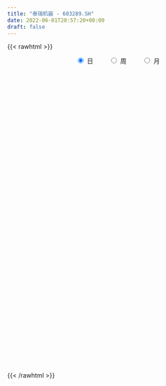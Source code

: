```yaml
---
title: "泰瑞机器 - 603289.SH"
date: 2022-06-01T20:57:20+08:00
draft: false
---
```

{{< rawhtml >}}
    <div style="text-align: center">
        <label style="padding: 1rem;"><input style="margin-right: .5rem" type="radio" name="period" value="D" checked onclick="period_change(this)">日</label>
        <label style="padding: 1rem;"><input style="margin-right: .5rem" type="radio" name="period" value="W" onclick="period_change(this)">周</label>
        <label style="padding: 1rem;"><input style="margin-right: .5rem" type="radio" name="period" value="M" onclick="period_change(this)">月</label>
    </div>
    <div id="chart" style="height: 700px;"></div> 
    <script type="text/javascript">
        const D_v = [12157.0,16516.35,17393.8,17171.1,23032.8,21716.8,13132.71,12529.7,12724.7,17961.0,9766.09,12750.3,10991.62,10473.77,12445.81,16810.41,19024.62,29236.0,23437.3,21803.5,23199.62,42415.4,28678.3,21093.5,19903.3,12191.6,14101.44,14950.0,18334.0,19922.3,38596.81,39686.83,20635.67,29780.07,23521.4,31303.9,35981.24,27345.7,20662.9,23328.3,20082.0,22676.9,20310.44,20493.2,30123.18,26497.0,30852.0,28227.88,28568.28,38144.58,29624.44,31882.4,23106.6,36304.2,34985.45,15034.2,31883.85,20373.78,16296.8,22549.35,29613.96,28940.0,26070.7,22456.8,12111.3,34465.76,56341.34,36663.2,39782.4,41486.44,31690.18,23342.1,22715.84,20686.0,26017.46,57447.63,34677.71,29592.72,28701.14,23980.39,17728.74,26482.0,30879.35,58854.8,51591.55,27223.31,17270.4,30595.01,31121.08,15419.0,18165.71,13937.57,17343.9,14087.4,11209.0,8607.1,10947.5,20524.3,22222.6,22627.3,16973.57,22913.27,31356.0,20498.9,23834.67,30185.98,42255.19,26901.95,20308.39,21065.84,13611.0,12492.62,14076.59,10243.8,13477.1,15153.95,16294.6,21094.8,27718.09,17738.0,20499.8,25328.17,30327.35,24213.29,27782.6,21614.6,16730.5,27682.3,17349.0,26110.4,28562.8,24584.0,25488.8,28477.3,25727.0,23587.54,21676.94,17127.14,18772.64,17978.6,23152.0,29163.6,39442.4,27544.8,22861.54,16006.5,14427.52,57150.5,31146.33,16905.5,20924.0,30992.71,17318.0,53513.42,46489.5,33580.3,31992.5,26961.2,19012.48,44047.1,19155.4,54170.44,54482.8,46641.3,32368.6,40792.74,60587.7,56838.03,33797.4,21516.0,31434.7,20504.9,24387.5,17121.0,16114.0,16960.5,17979.9,21850.3,15906.7,30902.3,35786.7,31706.7,16094.0,19106.2,19141.9,37510.0,21549.0,19218.97,14306.6,42187.5,41057.3,26231.51,38594.4,43880.3,89975.4,91527.35,90488.1,48858.58,42525.1,36708.7,80452.98,44019.4,27936.0,88020.89,39774.0,22223.35,46854.9,35780.5,146649.59,238361.59,106051.4,101750.97,100356.21,62864.6,71970.65,56105.55,76092.1,40405.0,26758.0,39102.85,19677.84,22346.4,30882.0,39528.5,37961.0,39322.2,37029.7,82094.0,68072.79,51244.0,22939.84,17983.95,16465.5,49601.9,68679.9,21866.0,23810.3,13138.8,33438.8,44355.8,13532.54,18927.0,47099.06,51435.29,20203.39,20096.5,39621.5,42212.64,35490.0,21730.0]
const D_histogram = [0.0,0.0128145869,0.0134319346,0.0191558995,0.0295684402,0.0233908988,0.0272200126,0.0242437488,0.0134460182,0.015365321,0.0147430282,0.0198529996,0.0123776498,0.0083607433,0.0115787088,0.014260601,0.0066692984,0.0030155502,-0.0156566636,-0.0115080467,0.0017560536,0.0312725244,0.0506266032,0.0437506463,0.0388063966,0.0308657498,0.0295169207,0.0335412105,0.0275440938,0.0311207726,0.0510589542,0.0576076798,0.063407166,0.0433230369,0.0291890338,0.0356940681,0.0553319238,0.0552039068,0.0463140105,0.0360388989,0.0284727434,0.0067074123,0.0040097096,-0.0072048358,-0.0150356601,-0.034659834,-0.0543331366,-0.0772408354,-0.058353756,-0.0703126824,-0.0671096341,-0.0712661698,-0.065302635,-0.0775062552,-0.0828006518,-0.0801775367,-0.0581812897,-0.0462949483,-0.0387676154,-0.0292753558,-0.0345985759,-0.0482245295,-0.061233344,-0.0574240403,-0.0506344688,-0.0197472381,0.0284158838,0.0598521734,0.0833851795,0.0893025791,0.0949034099,0.0904338615,0.068435906,0.0520648569,0.0462015423,0.0702219467,0.0684767247,0.0505239042,0.0363402037,0.0070809314,-0.0145063179,-0.035110731,-0.0558152189,-0.0672522472,-0.0908518846,-0.0900491835,-0.094382368,-0.0983780549,-0.1173319397,-0.1237999741,-0.1324337665,-0.1129462427,-0.0822256815,-0.0608654894,-0.0538454008,-0.0410743039,-0.0271506911,-0.0088012105,0.0013930035,0.0202970562,0.03363556,0.0202332157,-0.0011620916,-0.0233159418,-0.0341178713,-0.0558911046,-0.0838975757,-0.0760651727,-0.0535054527,-0.0464902478,-0.0351272392,-0.0140625232,0.0045250271,0.0211942658,0.0401105187,0.0543551925,0.0679218788,0.0745816655,0.0895077675,0.0930123962,0.0995818135,0.0987578142,0.102486304,0.1011405896,0.1101944302,0.1075610794,0.1018604429,0.0855673292,0.065170382,0.0543538455,0.0549821852,0.0401491163,0.0250542219,-0.0050803845,-0.0305675708,-0.0355008806,-0.0446915509,-0.0403572005,-0.0407953907,-0.0316198484,-0.0199545995,-0.0004217193,0.023019455,0.024526987,0.0283872214,0.0247120039,0.0133293648,-0.026670641,-0.0356204018,-0.0414187502,-0.0385957442,-0.0204415951,-0.009193063,0.0233811263,0.0213569528,0.023308276,0.0157322442,0.0175303293,0.0132060118,0.0283364923,0.0310884699,0.0146220493,0.0312675286,0.0146586693,0.0123777918,-0.0189112286,-0.0673240792,-0.0732093714,-0.0937963167,-0.100447441,-0.1265105903,-0.1268696799,-0.0995780684,-0.0711436333,-0.0495626954,-0.0320449156,-0.0310272668,-0.0172385974,-0.0079925379,0.0116797675,0.0174732692,0.0341992043,0.0418382414,0.0389208498,0.0419338544,0.027810052,0.0254734074,0.0143603249,0.0132741828,0.0328583898,0.0505632827,0.0460719653,0.0490246833,0.0276587062,0.0376794359,0.0417897113,0.0150366226,-0.0184545645,-0.0680985157,-0.0845401893,-0.0578845979,-0.0398157783,-0.0236203019,0.0055902286,0.0176933117,0.0140274779,0.0231147713,0.0103230618,0.0599996382,0.0855390471,0.0906698712,0.0831524,0.0878930899,0.0742772336,0.0446970178,0.0140579964,-0.0256644028,-0.0714345497,-0.0965883609,-0.104154438,-0.1069296294,-0.105687379,-0.1142404286,-0.1413323886,-0.1639428737,-0.2121542941,-0.2278288262,-0.1824317063,-0.1400572592,-0.1045937866,-0.0675968304,-0.0464020969,-0.0198947434,0.0335764759,0.0773475209,0.1100661911,0.1332723857,0.1371259975,0.1352083973,0.1169831345,0.0992063976,0.085543628,0.0974508666,0.0689789254,0.0621056197,0.056505944,0.0656028719,0.073916515,0.0754360074,0.0642321361]
const D_fast = [0.0,0.0160182336,0.019993565,0.0305065048,0.0483111556,0.0479813389,0.0586154558,0.0617001292,0.0542639031,0.0600245362,0.0630880005,0.0731612218,0.0687802844,0.0668535638,0.0729662065,0.0792132489,0.0732892709,0.0703894103,0.0478030305,0.0490746358,0.0627777494,0.1001123513,0.132123081,0.1361847857,0.1409421351,0.1407179258,0.1467483268,0.1591579193,0.160046826,0.1714036979,0.2041066181,0.2250572636,0.2467085413,0.2374551715,0.2306184268,0.2460469781,0.2795178148,0.2931907745,0.2958793808,0.2946139939,0.2941660242,0.2740775463,0.272382271,0.2593665166,0.2477767772,0.2194876449,0.1862310581,0.1440131504,0.1483117909,0.1187746938,0.1052003336,0.0832272555,0.0728651316,0.0412849475,0.015290388,-0.0021308811,0.0053200435,0.0056326478,0.0034680768,0.0056414975,-0.0083313666,-0.0340134525,-0.062330603,-0.0728773094,-0.0787463551,-0.0527959339,0.0024711589,0.0488704919,0.0932497928,0.1214928372,0.1508195205,0.1689584374,0.1640694585,0.1607146236,0.1664016946,0.2079775856,0.2233515449,0.2180297004,0.2129310508,0.1854420113,0.1602281826,0.1308460867,0.0961877941,0.067937704,0.0216250954,-0.0000844993,-0.0280132758,-0.0566034764,-0.1048903461,-0.142308374,-0.1840506081,-0.192799645,-0.1826355042,-0.1764916844,-0.182932946,-0.1804304251,-0.173294485,-0.1571453071,-0.1466028423,-0.1226245254,-0.1008771316,-0.109221172,-0.1309070023,-0.1588898379,-0.1782212352,-0.2139672447,-0.2629481097,-0.2741319998,-0.2649486431,-0.2695560002,-0.2669748013,-0.2494257161,-0.229706909,-0.2077391039,-0.1787952212,-0.1509617494,-0.1204145934,-0.0951093903,-0.0578063465,-0.0310486187,0.000416252,0.0242817062,0.053631772,0.0775712051,0.1141736531,0.1384305722,0.1581950465,0.1632937651,0.1591894134,0.1619613383,0.1763352243,0.1715394344,0.1627080955,0.131303393,0.098174314,0.084365784,0.064002226,0.0582472762,0.0476102384,0.0488808186,0.0555574176,0.074984868,0.1041809061,0.1118201849,0.1227772245,0.125280008,0.1172297101,0.0705620441,0.0527071828,0.0365541469,0.0297282168,0.0427719672,0.0517222335,0.0901417044,0.093456769,0.1012351613,0.0975921905,0.1037728579,0.1027500434,0.1249646469,0.135488742,0.1226778337,0.1471401952,0.1341960032,0.1350095736,0.0989927462,0.0337488757,0.0095612407,-0.0344747838,-0.0662377684,-0.1239285652,-0.1560050748,-0.1536079803,-0.1429594536,-0.1337691895,-0.1242626386,-0.1310018065,-0.1215227865,-0.1142748615,-0.0916826142,-0.0815207952,-0.056245059,-0.0381464615,-0.0313336406,-0.0178371725,-0.0250084619,-0.0209767546,-0.028499756,-0.0262673524,0.0015314522,0.0318771657,0.0389038396,0.0541127284,0.0396614279,0.0591020166,0.0736597198,0.0506657868,0.0125609585,-0.0541076216,-0.0916843425,-0.0794999006,-0.0713850256,-0.0610946246,-0.030486537,-0.013960126,-0.0141190904,0.0007468959,-0.0094640482,0.0552124378,0.1021366084,0.1299349004,0.1432055292,0.1699194915,0.1748729436,0.1564669822,0.12934246,0.0832039601,0.0195751757,-0.0297257257,-0.0633304123,-0.092838011,-0.1180176053,-0.1551307621,-0.2175558192,-0.2811520228,-0.3824020167,-0.4550337554,-0.455244562,-0.4478844297,-0.4385694038,-0.4184716552,-0.4088774459,-0.3873437782,-0.32547844,-0.2623705147,-0.2021352967,-0.1456110057,-0.1074758945,-0.0755913955,-0.0645708746,-0.0575460121,-0.0498228747,-0.0135529195,-0.0247801292,-0.01612703,-0.0076002197,0.0178974261,0.044690198,0.0650686922,0.0699228549]
const D_slow = [0.0,0.0032036467,0.0065616304,0.0113506053,0.0187427153,0.02459044,0.0313954432,0.0374563804,0.0408178849,0.0446592152,0.0483449722,0.0533082222,0.0564026346,0.0584928204,0.0613874976,0.0649526479,0.0666199725,0.06737386,0.0634596941,0.0605826825,0.0610216959,0.068839827,0.0814964778,0.0924341393,0.1021357385,0.1098521759,0.1172314061,0.1256167087,0.1325027322,0.1402829253,0.1530476639,0.1674495838,0.1833013753,0.1941321345,0.201429393,0.21035291,0.224185891,0.2379868677,0.2495653703,0.258575095,0.2656932809,0.2673701339,0.2683725613,0.2665713524,0.2628124374,0.2541474789,0.2405641947,0.2212539859,0.2066655469,0.1890873763,0.1723099677,0.1544934253,0.1381677665,0.1187912027,0.0980910398,0.0780466556,0.0635013332,0.0519275961,0.0422356923,0.0349168533,0.0262672093,0.014211077,-0.001097259,-0.0154532691,-0.0281118863,-0.0330486958,-0.0259447249,-0.0109816815,0.0098646133,0.0321902581,0.0559161106,0.0785245759,0.0956335525,0.1086497667,0.1202001523,0.1377556389,0.1548748201,0.1675057962,0.1765908471,0.17836108,0.1747345005,0.1659568177,0.152003013,0.1351899512,0.11247698,0.0899646842,0.0663690922,0.0417745785,0.0124415935,-0.0185084,-0.0516168416,-0.0798534023,-0.1004098227,-0.115626195,-0.1290875452,-0.1393561212,-0.1461437939,-0.1483440966,-0.1479958457,-0.1429215817,-0.1345126917,-0.1294543877,-0.1297449106,-0.1355738961,-0.1441033639,-0.1580761401,-0.179050534,-0.1980668272,-0.2114431904,-0.2230657523,-0.2318475621,-0.2353631929,-0.2342319361,-0.2289333697,-0.21890574,-0.2053169419,-0.1883364722,-0.1696910558,-0.1473141139,-0.1240610149,-0.0991655615,-0.074476108,-0.048854532,-0.0235693846,0.003979223,0.0308694928,0.0563346036,0.0777264359,0.0940190314,0.1076074928,0.1213530391,0.1313903181,0.1376538736,0.1363837775,0.1287418848,0.1198666646,0.1086937769,0.0986044768,0.0884056291,0.080500667,0.0755120171,0.0754065873,0.081161451,0.0872931978,0.0943900032,0.1005680041,0.1039003453,0.0972326851,0.0883275846,0.0779728971,0.068323961,0.0632135623,0.0609152965,0.0667605781,0.0720998163,0.0779268853,0.0818599463,0.0862425286,0.0895440316,0.0966281547,0.1044002721,0.1080557844,0.1158726666,0.1195373339,0.1226317819,0.1179039747,0.1010729549,0.0827706121,0.0593215329,0.0342096726,0.0025820251,-0.0291353949,-0.054029912,-0.0718158203,-0.0842064942,-0.092217723,-0.0999745397,-0.1042841891,-0.1062823236,-0.1033623817,-0.0989940644,-0.0904442633,-0.0799847029,-0.0702544905,-0.0597710269,-0.0528185139,-0.046450162,-0.0428600808,-0.0395415351,-0.0313269377,-0.018686117,-0.0071681257,0.0050880451,0.0120027217,0.0214225807,0.0318700085,0.0356291641,0.031015523,0.0139908941,-0.0071441532,-0.0216153027,-0.0315692473,-0.0374743228,-0.0360767656,-0.0316534377,-0.0281465682,-0.0223678754,-0.01978711,-0.0047872004,0.0165975614,0.0392650292,0.0600531292,0.0820264016,0.10059571,0.1117699645,0.1152844636,0.1088683629,0.0910097255,0.0668626352,0.0408240257,0.0140916184,-0.0123302264,-0.0408903335,-0.0762234307,-0.1172091491,-0.1702477226,-0.2272049292,-0.2728128557,-0.3078271705,-0.3339756172,-0.3508748248,-0.362475349,-0.3674490348,-0.3590549159,-0.3397180356,-0.3122014878,-0.2788833914,-0.244601892,-0.2107997927,-0.1815540091,-0.1567524097,-0.1353665027,-0.1110037861,-0.0937590547,-0.0782326498,-0.0641061638,-0.0477054458,-0.029226317,-0.0103673152,0.0056907188]
const D_data = [['2021-05-21', 8.1054, 8.2009, 8.048, 8.2105],['2021-05-24', 8.1818, 8.4017, 8.1531, 8.4399],['2021-05-25', 8.3443, 8.2965, 8.2009, 8.3443],['2021-05-26', 8.2583, 8.3921, 8.2296, 8.4781],['2021-05-27', 8.3634, 8.5164, 8.2583, 8.6788],['2021-05-28', 8.4208, 8.3443, 8.2774, 8.6502],['2021-05-31', 8.3156, 8.4877, 8.3156, 8.5546],['2021-06-01', 8.4781, 8.4303, 8.3825, 8.5164],['2021-06-02', 8.3921, 8.3156, 8.2965, 8.5259],['2021-06-03', 8.3156, 8.4686, 8.3156, 8.6597],['2021-06-04', 8.459, 8.459, 8.3825, 8.5259],['2021-06-07', 8.459, 8.5642, 8.4303, 8.6406],['2021-06-08', 8.5355, 8.4208, 8.3921, 8.5833],['2021-06-09', 8.459, 8.4495, 8.3443, 8.5259],['2021-06-10', 8.4303, 8.5546, 8.4112, 8.5737],['2021-06-11', 8.5546, 8.5833, 8.4877, 8.6788],['2021-06-15', 8.5833, 8.459, 8.2774, 8.5928],['2021-06-16', 8.5109, 8.4913, 8.4424, 8.8533],['2021-06-17', 8.4815, 8.2467, 8.1783, 8.6478],['2021-06-18', 8.2467, 8.4913, 8.1196, 8.6087],['2021-06-21', 8.4913, 8.6576, 8.3348, 8.6967],['2021-06-22', 8.6576, 9.0, 8.5793, 9.1761],['2021-06-23', 9.0, 9.0489, 8.9511, 9.1859],['2021-06-24', 9.0391, 8.8043, 8.8043, 9.088],['2021-06-25', 8.8141, 8.8435, 8.8141, 9.1174],['2021-06-28', 8.8337, 8.8141, 8.7848, 8.9217],['2021-06-29', 8.7848, 8.912, 8.7848, 8.9413],['2021-06-30', 8.912, 9.0293, 8.863, 9.0587],['2021-07-01', 9.0293, 8.9413, 8.912, 9.1467],['2021-07-02', 8.9413, 9.0978, 8.8728, 9.1272],['2021-07-05', 9.1174, 9.4207, 9.088, 9.45],['2021-07-06', 9.6848, 9.3913, 9.2152, 9.7337],['2021-07-07', 9.313, 9.4891, 9.2935, 9.5185],['2021-07-08', 9.4598, 9.1957, 9.137, 9.4793],['2021-07-09', 9.1957, 9.2348, 9.0, 9.3717],['2021-07-12', 9.2935, 9.5283, 9.137, 9.5772],['2021-07-13', 9.4891, 9.8315, 9.4207, 9.8609],['2021-07-14', 9.812, 9.7141, 9.6554, 9.8609],['2021-07-15', 9.7141, 9.6554, 9.45, 9.763],['2021-07-16', 9.6946, 9.6554, 9.4989, 9.7337],['2021-07-19', 9.5967, 9.7043, 9.538, 9.7826],['2021-07-20', 9.6359, 9.4989, 9.3815, 9.6359],['2021-07-21', 9.5772, 9.7141, 9.4891, 9.763],['2021-07-22', 9.7533, 9.6065, 9.5576, 9.8609],['2021-07-23', 9.7728, 9.6261, 9.6065, 9.8217],['2021-07-26', 9.6848, 9.4207, 9.2935, 9.7239],['2021-07-27', 9.4304, 9.313, 9.313, 9.7043],['2021-07-28', 9.4891, 9.137, 8.8239, 9.5283],['2021-07-29', 9.3424, 9.6261, 9.1272, 9.6554],['2021-07-30', 9.587, 9.2348, 9.1663, 9.675],['2021-08-02', 9.1467, 9.3717, 9.0098, 9.4207],['2021-08-03', 9.3717, 9.2446, 9.1761, 9.538],['2021-08-04', 9.1761, 9.3424, 9.1565, 9.4109],['2021-08-05', 9.4696, 9.0587, 9.0, 9.4696],['2021-08-06', 9.1272, 9.0489, 8.7554, 9.1859],['2021-08-09', 9.1272, 9.088, 8.9804, 9.1272],['2021-08-10', 9.0978, 9.3522, 9.0196, 9.6652],['2021-08-11', 9.3913, 9.2837, 9.2152, 9.4304],['2021-08-12', 9.2935, 9.2543, 9.1957, 9.3326],['2021-08-13', 9.2739, 9.3033, 9.2054, 9.3815],['2021-08-16', 9.225, 9.1076, 9.0685, 9.3717],['2021-08-17', 9.2739, 8.9217, 8.912, 9.3717],['2021-08-18', 8.9511, 8.8141, 8.687, 9.0489],['2021-08-19', 8.8043, 8.9511, 8.7554, 9.1076],['2021-08-20', 9.0098, 8.9707, 8.7848, 9.0196],['2021-08-23', 8.8826, 9.3424, 8.863, 9.4109],['2021-08-24', 9.3424, 9.7728, 9.3424, 9.8315],['2021-08-25', 9.587, 9.812, 9.587, 9.8511],['2021-08-26', 9.8804, 9.9196, 9.7141, 10.0272],['2021-08-27', 9.8315, 9.8511, 9.6848, 9.9098],['2021-08-30', 9.9293, 9.9587, 9.763, 10.0761],['2021-08-31', 9.9489, 9.9196, 9.7337, 9.9489],['2021-09-01', 9.8609, 9.7043, 9.5283, 9.8609],['2021-09-02', 9.7239, 9.7337, 9.587, 9.8217],['2021-09-03', 9.6652, 9.8609, 9.5967, 9.9489],['2021-09-06', 9.9098, 10.35, 9.7435, 10.3891],['2021-09-07', 10.3402, 10.1641, 10.0859, 10.3989],['2021-09-08', 10.125, 9.9783, 9.9, 10.1641],['2021-09-09', 9.9391, 9.9978, 9.7728, 10.0467],['2021-09-10', 9.988, 9.7337, 9.6946, 9.988],['2021-09-13', 9.6946, 9.7141, 9.6554, 9.8315],['2021-09-14', 9.7141, 9.6163, 9.5087, 9.7337],['2021-09-15', 9.587, 9.4891, 9.3326, 9.587],['2021-09-16', 9.5772, 9.4891, 9.4011, 10.1739],['2021-09-17', 9.1174, 9.1957, 9.0489, 9.3913],['2021-09-22', 9.0196, 9.3815, 9.0196, 9.4109],['2021-09-23', 9.4402, 9.2446, 9.2152, 9.4402],['2021-09-24', 9.2739, 9.1565, 9.0978, 9.3228],['2021-09-27', 9.225, 8.8239, 8.7652, 9.2543],['2021-09-28', 8.8924, 8.8141, 8.7652, 9.0],['2021-09-29', 8.8728, 8.638, 8.638, 8.9315],['2021-09-30', 8.6087, 8.912, 8.6087, 8.9511],['2021-10-08', 8.9217, 9.0978, 8.9217, 9.1272],['2021-10-11', 9.088, 9.0489, 8.9511, 9.1761],['2021-10-12', 9.0587, 8.8826, 8.8533, 9.088],['2021-10-13', 8.8533, 8.9511, 8.8435, 8.9902],['2021-10-14', 8.9511, 8.9902, 8.7652, 9.0],['2021-10-15', 9.0489, 9.0978, 8.9413, 9.1761],['2021-10-18', 9.0, 9.0489, 8.6674, 9.1174],['2021-10-19', 9.0, 9.225, 8.9804, 9.2935],['2021-10-20', 9.1859, 9.2446, 9.1272, 9.3424],['2021-10-21', 9.2641, 8.912, 8.8728, 9.2641],['2021-10-22', 9.0783, 8.7065, 8.6674, 9.0978],['2021-10-25', 8.6478, 8.55, 8.5207, 8.7554],['2021-10-26', 8.5793, 8.5598, 8.3641, 8.6283],['2021-10-27', 8.5304, 8.2761, 8.2467, 8.5891],['2021-10-28', 8.2467, 7.9826, 7.875, 8.3152],['2021-10-29', 7.9924, 8.2859, 7.9924, 8.4033],['2021-11-01', 8.2761, 8.4717, 8.1489, 8.5402],['2021-11-02', 8.4717, 8.2859, 8.2174, 8.6576],['2021-11-03', 8.2957, 8.325, 8.2174, 8.3935],['2021-11-04', 8.325, 8.4815, 8.2859, 8.5304],['2021-11-05', 8.462, 8.5207, 8.413, 8.7065],['2021-11-08', 8.5793, 8.5696, 8.462, 8.6185],['2021-11-09', 8.5696, 8.687, 8.5402, 8.7457],['2021-11-10', 8.7359, 8.7261, 8.5402, 8.7359],['2021-11-11', 8.7457, 8.8141, 8.687, 8.8826],['2021-11-12', 8.8728, 8.8141, 8.638, 8.8728],['2021-11-15', 8.8924, 9.0196, 8.8141, 9.088],['2021-11-16', 9.0196, 8.9804, 8.8533, 9.0587],['2021-11-17', 9.0196, 9.1076, 8.9217, 9.137],['2021-11-18', 9.1663, 9.0978, 9.0783, 9.3424],['2021-11-19', 9.0587, 9.2348, 9.0098, 9.3424],['2021-11-22', 9.225, 9.2543, 9.1467, 9.3522],['2021-11-23', 9.3424, 9.4891, 9.2446, 9.5087],['2021-11-24', 9.4207, 9.45, 9.2837, 9.5185],['2021-11-25', 9.4793, 9.4793, 9.3815, 9.5576],['2021-11-26', 9.4793, 9.3717, 9.2348, 9.4793],['2021-11-29', 9.2935, 9.2935, 9.1565, 9.3717],['2021-11-30', 9.2935, 9.3913, 9.2543, 9.5967],['2021-12-01', 9.3717, 9.5674, 9.3033, 9.6065],['2021-12-02', 9.5674, 9.3913, 9.3815, 9.5772],['2021-12-03', 9.4891, 9.3522, 9.2935, 9.6554],['2021-12-06', 9.3326, 9.0685, 9.0489, 9.4109],['2021-12-07', 9.1174, 8.9804, 8.8435, 9.1761],['2021-12-08', 8.9511, 9.1467, 8.9217, 9.1859],['2021-12-09', 9.1467, 9.0391, 9.0098, 9.1859],['2021-12-10', 9.088, 9.1761, 8.9902, 9.1761],['2021-12-13', 9.2054, 9.1076, 9.0293, 9.2348],['2021-12-14', 9.1272, 9.2348, 9.0391, 9.2543],['2021-12-15', 9.2641, 9.313, 9.1761, 9.4207],['2021-12-16', 9.4402, 9.4989, 9.4109, 9.675],['2021-12-17', 9.4696, 9.6848, 9.3522, 9.7239],['2021-12-20', 9.6848, 9.5087, 9.4207, 9.6848],['2021-12-21', 9.4207, 9.587, 9.362, 9.6065],['2021-12-22', 9.5967, 9.5283, 9.4207, 9.6359],['2021-12-23', 9.4989, 9.4207, 9.4011, 9.5087],['2021-12-24', 9.4207, 8.9315, 8.9315, 9.4598],['2021-12-27', 8.9315, 9.1761, 8.8728, 9.2054],['2021-12-28', 9.1957, 9.1565, 9.0489, 9.225],['2021-12-29', 9.1565, 9.2348, 9.088, 9.3033],['2021-12-30', 9.2446, 9.4696, 9.1859, 9.538],['2021-12-31', 9.5087, 9.4598, 9.4402, 9.538],['2022-01-04', 9.45, 9.8609, 9.4011, 9.9391],['2022-01-05', 9.9293, 9.538, 9.4304, 9.9293],['2022-01-06', 9.538, 9.6163, 9.4891, 9.7239],['2022-01-07', 9.6163, 9.5087, 9.4989, 9.6946],['2022-01-10', 9.4989, 9.6359, 9.3522, 9.6946],['2022-01-11', 9.5967, 9.5772, 9.5576, 9.7435],['2022-01-12', 9.5772, 9.8804, 9.5772, 9.9587],['2022-01-13', 9.8707, 9.812, 9.7826, 9.9293],['2022-01-14', 9.812, 9.5674, 9.5478, 10.1641],['2022-01-17', 9.7239, 10.0174, 9.6163, 10.125],['2022-01-18', 9.9489, 9.6359, 9.5674, 10.0467],['2022-01-19', 9.6163, 9.7924, 9.6065, 9.9098],['2022-01-20', 9.812, 9.3522, 9.2446, 9.812],['2022-01-21', 9.1761, 8.9022, 8.8239, 9.2641],['2022-01-24', 8.9413, 9.2446, 8.8043, 9.4598],['2022-01-25', 9.2446, 8.9315, 8.912, 9.2935],['2022-01-26', 8.912, 8.9609, 8.7946, 9.0587],['2022-01-27', 8.9609, 8.5402, 8.5109, 8.9609],['2022-01-28', 8.5304, 8.687, 8.462, 8.8141],['2022-02-07', 8.8043, 9.0098, 8.7554, 9.1957],['2022-02-08', 9.0391, 9.0978, 8.9804, 9.1859],['2022-02-09', 9.0978, 9.088, 9.0489, 9.1663],['2022-02-10', 9.088, 9.0978, 9.0, 9.1467],['2022-02-11', 9.0489, 8.9022, 8.8826, 9.0685],['2022-02-14', 8.9511, 9.0685, 8.9315, 9.0978],['2022-02-15', 9.0978, 9.0489, 8.9511, 9.1272],['2022-02-16', 9.088, 9.2446, 9.0489, 9.2739],['2022-02-17', 9.2446, 9.137, 9.0978, 9.3717],['2022-02-18', 9.0978, 9.3424, 9.0098, 9.3522],['2022-02-21', 9.3033, 9.313, 9.2348, 9.3424],['2022-02-22', 9.2935, 9.2152, 9.0587, 9.2935],['2022-02-23', 9.2837, 9.313, 9.225, 9.5283],['2022-02-24', 9.2837, 9.088, 8.9511, 9.5087],['2022-02-25', 9.137, 9.2054, 9.1174, 9.4109],['2022-02-28', 9.2054, 9.0685, 8.9902, 9.2054],['2022-03-01', 9.1272, 9.1663, 9.0978, 9.1957],['2022-03-02', 9.1174, 9.4891, 9.1174, 9.538],['2022-03-03', 9.4989, 9.5967, 9.4696, 9.7141],['2022-03-04', 9.4793, 9.3913, 9.3522, 9.587],['2022-03-07', 9.4109, 9.5185, 9.3228, 9.675],['2022-03-08', 9.587, 9.1957, 9.1663, 9.6261],['2022-03-09', 9.225, 9.587, 9.1174, 9.7141],['2022-03-10', 9.6457, 9.587, 9.3717, 9.8804],['2022-03-11', 9.4598, 9.1663, 8.863, 9.4598],['2022-03-14', 9.0587, 8.9217, 8.863, 9.1565],['2022-03-15', 8.8826, 8.462, 8.462, 8.8924],['2022-03-16', 8.6283, 8.638, 8.325, 8.6967],['2022-03-17', 8.6967, 9.1467, 8.6478, 9.3913],['2022-03-18', 9.2446, 9.1174, 9.0978, 9.4207],['2022-03-21', 9.225, 9.1565, 9.0, 9.2739],['2022-03-22', 9.1957, 9.4304, 9.088, 9.675],['2022-03-23', 9.45, 9.3326, 9.2446, 9.4891],['2022-03-24', 9.2739, 9.1663, 9.1565, 9.3326],['2022-03-25', 9.1663, 9.3522, 9.0978, 9.4696],['2022-03-28', 9.313, 9.0783, 9.0196, 9.3717],['2022-03-29', 9.0978, 9.988, 9.0978, 9.988],['2022-03-30', 10.1152, 9.9489, 9.6065, 10.213],['2022-03-31', 9.8804, 9.8511, 9.7728, 10.0272],['2022-04-01', 9.9, 9.763, 9.7141, 10.125],['2022-04-06', 9.6848, 9.988, 9.6163, 10.0565],['2022-04-07', 10.0761, 9.812, 9.6946, 10.0761],['2022-04-08', 9.8413, 9.5576, 9.3228, 9.8902],['2022-04-11', 9.4304, 9.4207, 9.313, 9.6457],['2022-04-12', 9.2935, 9.1272, 8.8533, 9.3815],['2022-04-13', 9.1663, 8.7946, 8.7652, 9.1663],['2022-04-14', 8.8043, 8.8043, 8.8043, 8.912],['2022-04-15', 8.7946, 8.863, 8.5793, 8.9022],['2022-04-18', 8.8728, 8.8141, 8.687, 8.9022],['2022-04-19', 8.863, 8.775, 8.7457, 8.9413],['2022-04-20', 8.7261, 8.5402, 8.5109, 8.8435],['2022-04-21', 8.4815, 8.1, 8.0413, 8.5989],['2022-04-22', 8.0022, 7.8848, 7.787, 8.0902],['2022-04-25', 7.7967, 7.2, 7.0924, 7.7967],['2022-04-26', 7.2, 7.2293, 7.1413, 7.6304],['2022-04-27', 7.1413, 7.875, 6.9554, 7.9533],['2022-04-28', 7.7576, 7.9043, 7.6207, 8.0902],['2022-04-29', 7.8946, 7.8848, 7.7185, 8.1098],['2022-05-05', 7.8848, 7.9826, 7.8065, 7.9826],['2022-05-06', 7.8261, 7.8457, 7.7478, 7.9337],['2022-05-09', 7.8457, 7.963, 7.7478, 8.0022],['2022-05-10', 7.875, 8.4717, 7.8359, 8.4717],['2022-05-11', 8.3935, 8.6087, 8.3543, 8.863],['2022-05-12', 8.5207, 8.7065, 8.5109, 8.7261],['2022-05-13', 8.7065, 8.7946, 8.5402, 8.8043],['2022-05-16', 8.7163, 8.6967, 8.5598, 8.7946],['2022-05-17', 8.6185, 8.7065, 8.4913, 8.7848],['2022-05-18', 8.7065, 8.5207, 8.2663, 8.7065],['2022-05-19', 8.4228, 8.4913, 8.3739, 8.55],['2022-05-20', 8.462, 8.5109, 8.462, 8.6576],['2022-05-23', 8.638, 8.8826, 8.4424, 8.9022],['2022-05-24', 8.8239, 8.3837, 8.3348, 9.0098],['2022-05-25', 8.325, 8.5989, 8.325, 8.5989],['2022-05-26', 8.6087, 8.6185, 8.3935, 8.6772],['2022-05-27', 8.5793, 8.8533, 8.5598, 8.9413],['2022-05-30', 8.863, 8.9413, 8.687, 9.0196],['2022-05-31', 9.0, 8.94, 8.73, 9.03],['2022-06-01', 8.92, 8.81, 8.76, 8.98]]
const W_v = [416.89,9034.78,922650.97,507351.9400000001,587017.23,323415.41,206141.41,309569.91,534181.45,292669.79,305663.39,969255.72,412035.8500000001,725482.23,326526.8,100538.73,70248.68,222961.28,312055.95,265441.03,312513.43,486316.4300000001,329270.24,813968.8800000001,430324.08,285246.95,151133.1,394794.9799999999,382524.24,645518.0800000001,322304.6,252289.16,216373.42,161216.47,155355.99,180374.63,284247.7,162695.64,224150.92,158593.91,97613.69,117646.97,214820.97,97536.75,133471.67,83145.0,87068.25,76683.19,102262.32,181752.97,219481.85,163522.36,155309.26,219714.18,201340.3,190454.74,137721.11,87844.34,64742.4,110008.53,42802.27,100952.79,132708.02,136842.8,81434.44,76188.18,199977.89,356631.37,681727.05,519849.59,241805.12,238550.91,246738.33,145981.55,146186.03,118743.24,65166.57,332029.57,151199.73,91403.09,193522.64,166446.91,242480.62,157404.27,151439.87,147296.38,145435.11,121732.82,196922.71,269738.79,234161.21,247065.89,230316.91,215146.45,304480.4300000001,167585.19,163271.88,186925.21,19263.2,69887.29,104252.3,150553.92,155779.72,132960.27,76151.86,75419.42,44116.28,88705.54,93232.14,106549.58,86374.8,74974.34,123923.04,130468.94,95286.61,116045.54,122024.65,139461.98,142144.53,144742.34,119074.01,113899.06,72377.08,65851.23,66476.51,46308.52,73440.99,52615.57,58928.02,102498.65,196931.76,76917.96,102367.17,130030.78,295674.17,328776.85,293005.97,358387.16,627064.03,340301.56,296132.52,469392.41,157296.07,95507.11,83775.3,71319.19,107427.15,48163.34,183186.03,66311.9,13046.2,93256.89,60992.21,50250.19,61454.92,54710.82,58117.5,52415.1,81133.14,55545.01,37705.61,38541.56,28171.68,63139.02,52224.74,39170.05,30267.18,49883.97,21670.19,13946.8,38862.48,33011.7,38004.6,29235.19,35078.52,38491.28,32714.03,57353.95,60624.74,65956.5,40124.51,135446.17,107731.5,95830.85,66114.2,63471.91,93501.42,135290.12,79499.34,152220.78,138622.04,113685.72,152289.74,155903.09,106137.98,119192.76,208739.14,124451.58,174399.59,185536.44,75088.72,78643.36,17343.9,65375.3,116092.74,143676.69,81554.44,76264.25,121611.41,118023.29,122095.0,116595.92,128509.24,137990.86,117286.54,165575.72,163346.62,234873.14,164091.03,92562.9,136152.7,113401.1,143001.88,354465.55,252564.76,224809.14,628594.0499999999,235191.46,238463.5,150395.74,277762.69,40923.79,180423.6,123392.94,178455.74,99432.64]
const W_histogram = [0.0,0.4103794872,0.5323770969,0.5170232801,0.4809963515,0.314658579,0.1507240616,0.0699427406,0.0672832582,0.0231773723,0.0027886306,0.0676975916,0.0428795204,0.0046474371,-0.2400479232,-0.3774524802,-0.413144608,-0.4037537011,-0.3177952787,-0.3209873558,-0.3294826403,-0.2147995952,-0.1483719797,-0.0209030112,-0.0126229,0.0257117856,0.0557547298,0.0882989359,0.1412060624,0.1958101306,0.085893527,0.0600307208,0.0019545998,-0.1365346618,-0.17902535,-0.2442325766,-0.2166057273,-0.1885637006,-0.1677536493,-0.2295064942,-0.2554808196,-0.2611830465,-0.255627014,-0.2438973983,-0.2306994029,-0.2167471057,-0.1867454015,-0.163058243,-0.203957857,-0.1878206926,-0.1884972491,-0.1558895097,-0.1389246355,-0.073758862,-0.0648160096,-0.0445659728,-0.0099882077,0.0095204403,0.0249852673,0.0382157304,0.0592270109,0.089737182,0.1038925356,0.1126702471,0.0910037212,0.1033227475,0.1366491049,0.2355587347,0.4260953039,0.5037625213,0.5447136585,0.5446174751,0.5597344691,0.4991322573,0.4124467111,0.309500433,0.2361978305,0.2304794396,0.1514881182,0.0950902017,-0.0280654397,-0.187736931,-0.281617146,-0.29829471,-0.3007988092,-0.2614063935,-0.2121310777,-0.1504136049,-0.059947859,0.0439310172,0.0904657693,0.1979618909,0.2469727793,0.2365255198,0.1780854872,0.1232247656,0.0731961403,-0.0172457298,-0.08054648,-0.1126060411,-0.1535496981,-0.1725233779,-0.1894597661,-0.1847180873,-0.2133140087,-0.2226698614,-0.2279029258,-0.1713458359,-0.1293053838,-0.1036334796,-0.0935043012,-0.0642255307,-0.0362537649,-0.0158519665,-0.0286443114,-0.0954891263,-0.1179777231,-0.0855813619,-0.0918269868,-0.0287544803,-0.0345654543,-0.0569451787,-0.0639583562,-0.073947575,-0.0624546555,-0.0439178486,-0.0361456222,-0.0181572709,0.0160605037,0.0455056792,0.077051346,0.0721740689,0.0854339855,0.0981890958,0.2000182155,0.2792906733,0.3134038395,0.3594098561,0.2839822218,0.2589618794,0.2382029873,0.1828356628,0.1082685525,0.0539964481,0.0060153718,-0.0281948051,-0.0744947228,-0.0971020727,-0.08209956,-0.1130527077,-0.116646383,-0.1020247743,-0.0917661723,-0.1053179601,-0.0742777206,-0.052126462,-0.0317133737,-0.0298525007,-0.0109824124,-0.0367051342,-0.0560030014,-0.0615958225,-0.0667038153,-0.1009803201,-0.1295524393,-0.1332342629,-0.1464414482,-0.1536098138,-0.1330887031,-0.0935405631,-0.050640249,-0.0102165596,0.0210707194,0.0382360815,0.0571524031,0.0559162143,0.0694341582,0.0858445002,0.0798268698,0.0812387236,0.0913174648,0.1457418823,0.144257371,0.1459102523,0.1472788178,0.1486744085,0.1358711592,0.1428776479,0.1553598086,0.1627797706,0.1843655591,0.1845668774,0.1478316109,0.1026421421,0.0823876248,0.0411748806,0.0663033463,0.0759851446,0.0665615297,0.0192890099,-0.0174400795,-0.0586973683,-0.0730355457,-0.0814405736,-0.1104724453,-0.1525289929,-0.15837074,-0.1371068437,-0.0915318609,-0.0510111094,-0.0256472349,-0.0210484044,0.0140445303,-0.0141589529,0.0012640576,0.0126257404,0.0214429,-0.0180434879,-0.0569765884,-0.0659249779,-0.0411012113,-0.0331528921,-0.0155161546,-0.0189187647,-0.0240486496,-0.0118323568,0.021874663,0.0279103752,-0.0149973685,-0.104397135,-0.1555863361,-0.1822831305,-0.1287617569,-0.1061350468,-0.0638605003,-0.035956094]
const W_fast = [0.0,0.512974359,0.768066243,0.8819682462,0.9661904054,0.8785172777,0.7522637756,0.6889681398,0.703129472,0.6648179291,0.6451263451,0.726959704,0.7128615129,0.6757912889,0.3710839477,0.1393162708,0.0003379909,-0.0912095275,-0.0846999247,-0.1681388408,-0.2590047854,-0.1980216391,-0.1686870185,-0.0464438028,-0.0413194167,0.0034432154,0.0474248421,0.1020437821,0.1902524243,0.2938090251,0.2053658032,0.1945106772,0.1369232061,-0.0356997209,-0.1229467466,-0.2492121173,-0.2757366998,-0.2948355983,-0.3159639593,-0.4350934278,-0.5249379581,-0.5959359466,-0.6542866676,-0.7035314015,-0.7480082569,-0.788242736,-0.8049273823,-0.8220047845,-0.9138938628,-0.9447118715,-0.9925127403,-0.9988773783,-1.016643663,-0.969917605,-0.977178755,-0.9680702114,-0.9359894983,-0.9141007401,-0.8923895964,-0.8696052006,-0.8337871674,-0.7808427008,-0.7407142133,-0.70376894,-0.7026845357,-0.6645348225,-0.5970461888,-0.4392468754,-0.1421864802,0.0614213676,0.2385509194,0.3746091048,0.529659716,0.5938405686,0.6102667001,0.5846955302,0.5704423854,0.6223438544,0.5812245626,0.5485991965,0.4184271952,0.2118214711,0.0475369697,-0.0437142719,-0.1214180734,-0.147377256,-0.1511347096,-0.1270206381,-0.0515418569,0.0633197735,0.132470968,0.2894575623,0.4002116455,0.448895766,0.4349771052,0.4109225749,0.3791929848,0.2844396822,0.201002312,0.1407912406,0.0614601591,-0.0006443652,-0.064945695,-0.106383538,-0.1883079615,-0.2533312796,-0.3155400754,-0.3018194445,-0.2921053384,-0.292341804,-0.305588701,-0.2923663131,-0.2734579886,-0.2570191818,-0.2769726045,-0.367689701,-0.4196727286,-0.4086717078,-0.4378740794,-0.3819901931,-0.3964425306,-0.4330585497,-0.4560613162,-0.4845374288,-0.4886581732,-0.4811008284,-0.4823650076,-0.468915974,-0.4306830734,-0.3898614781,-0.3390529749,-0.3258867348,-0.2912683217,-0.2539659375,-0.1021322639,0.0469628622,0.1594269883,0.2952854689,0.29085339,0.3305735175,0.3693653722,0.3597069635,0.3122069912,0.2714339989,0.2249567655,0.1836978874,0.118774289,0.0718914208,0.0663690436,0.007152719,-0.025602552,-0.036487137,-0.0491700781,-0.0890513558,-0.0765805466,-0.0674609035,-0.0549761586,-0.0605784107,-0.0444539255,-0.0793529309,-0.1126515484,-0.1336433251,-0.1554272718,-0.2149488566,-0.2759090856,-0.3128994749,-0.3627170223,-0.4082878413,-0.4210389064,-0.4048759072,-0.3746356553,-0.3367661058,-0.3002111469,-0.2734867644,-0.2402823421,-0.2275394773,-0.1966629938,-0.1587915268,-0.1448524397,-0.123130905,-0.0902227977,0.0006370904,0.0352169219,0.0733473662,0.1115356361,0.150099829,0.1712643694,0.2139902702,0.265312383,0.3134272876,0.381104466,0.4274475036,0.4276701398,0.4081412065,0.4084835954,0.3775645714,0.4192688737,0.4479469582,0.4551637257,0.4127134583,0.371624349,0.3156927181,0.2830956544,0.254330483,0.1976805,0.1174917041,0.072057272,0.0590444574,0.081736475,0.1095044491,0.1284565149,0.1277932443,0.1663973116,0.1346540901,0.150393115,0.1649112329,0.1790891175,0.1350918576,0.0819146101,0.0564849761,0.0710334398,0.070693536,0.0844512349,0.0763189336,0.0651768863,0.0744350899,0.1136107755,0.1266240815,0.0799669956,-0.0355320546,-0.1256178397,-0.1978854168,-0.1765544824,-0.180461534,-0.1541521125,-0.1352367297]
const W_slow = [0.0,0.1025948718,0.235689146,0.3649449661,0.4851940539,0.5638586987,0.6015397141,0.6190253992,0.6358462138,0.6416405568,0.6423377145,0.6592621124,0.6699819925,0.6711438518,0.611131871,0.5167687509,0.4134825989,0.3125441736,0.233095354,0.152848515,0.0704778549,0.0167779561,-0.0203150388,-0.0255407916,-0.0286965166,-0.0222685702,-0.0083298878,0.0137448462,0.0490463618,0.0979988945,0.1194722762,0.1344799564,0.1349686064,0.1008349409,0.0560786034,-0.0049795407,-0.0591309725,-0.1062718977,-0.14821031,-0.2055869336,-0.2694571385,-0.3347529001,-0.3986596536,-0.4596340032,-0.5173088539,-0.5714956303,-0.6181819807,-0.6589465415,-0.7099360057,-0.7568911789,-0.8040154912,-0.8429878686,-0.8777190275,-0.896158743,-0.9123627454,-0.9235042386,-0.9260012905,-0.9236211804,-0.9173748636,-0.907820931,-0.8930141783,-0.8705798828,-0.8446067489,-0.8164391871,-0.7936882568,-0.76785757,-0.7336952937,-0.67480561,-0.5682817841,-0.4423411537,-0.3061627391,-0.1700083703,-0.0300747531,0.0947083113,0.197819989,0.2751950973,0.3342445549,0.3918644148,0.4297364444,0.4535089948,0.4464926349,0.3995584021,0.3291541156,0.2545804381,0.1793807358,0.1140291374,0.060996368,0.0233929668,0.0084060021,0.0193887563,0.0420051987,0.0914956714,0.1532388662,0.2123702462,0.256891618,0.2876978094,0.3059968445,0.301685412,0.281548792,0.2533972817,0.2150098572,0.1718790127,0.1245140712,0.0783345493,0.0250060472,-0.0306614182,-0.0876371496,-0.1304736086,-0.1627999546,-0.1887083245,-0.2120843998,-0.2281407824,-0.2372042237,-0.2411672153,-0.2483282931,-0.2722005747,-0.3016950055,-0.3230903459,-0.3460470926,-0.3532357127,-0.3618770763,-0.376113371,-0.39210296,-0.4105898538,-0.4262035177,-0.4371829798,-0.4462193854,-0.4507587031,-0.4467435772,-0.4353671574,-0.4161043209,-0.3980608036,-0.3767023073,-0.3521550333,-0.3021504794,-0.2323278111,-0.1539768512,-0.0641243872,0.0068711683,0.0716116381,0.1311623849,0.1768713006,0.2039384387,0.2174375508,0.2189413937,0.2118926924,0.1932690118,0.1689934936,0.1484686036,0.1202054267,0.0910438309,0.0655376373,0.0425960942,0.0162666042,-0.0023028259,-0.0153344414,-0.0232627849,-0.03072591,-0.0334715131,-0.0426477967,-0.056648547,-0.0720475026,-0.0887234565,-0.1139685365,-0.1463566463,-0.179665212,-0.2162755741,-0.2546780275,-0.2879502033,-0.3113353441,-0.3239954063,-0.3265495462,-0.3212818664,-0.311722846,-0.2974347452,-0.2834556916,-0.2660971521,-0.244636027,-0.2246793095,-0.2043696286,-0.1815402624,-0.1451047919,-0.1090404491,-0.0725628861,-0.0357431816,0.0014254205,0.0353932103,0.0711126223,0.1099525744,0.1506475171,0.1967389068,0.2428806262,0.2798385289,0.3054990644,0.3260959706,0.3363896908,0.3529655274,0.3719618135,0.388602196,0.3934244484,0.3890644285,0.3743900865,0.3561312,0.3357710566,0.3081529453,0.2700206971,0.2304280121,0.1961513011,0.1732683359,0.1605155585,0.1541037498,0.1488416487,0.1523527813,0.1488130431,0.1491290575,0.1522854926,0.1576462175,0.1531353456,0.1388911985,0.122409954,0.1121346512,0.1038464281,0.0999673895,0.0952376983,0.0892255359,0.0862674467,0.0917361125,0.0987137063,0.0949643641,0.0688650804,0.0299684964,-0.0156022863,-0.0477927255,-0.0743264872,-0.0902916122,-0.0992806357]
const W_data = [['2017-11-03', 7.9102, 10.533, 7.9102, 10.533],['2017-11-10', 11.5849, 16.9635, 11.5849, 16.9635],['2017-11-17', 18.6606, 15.1964, 15.1964, 20.3366],['2017-11-24', 14.7405, 14.2286, 13.7588, 15.54],['2017-12-01', 14.2496, 14.2917, 12.763, 15.4067],['2017-12-08', 13.899, 12.5035, 11.9705, 13.9411],['2017-12-15', 12.3562, 11.9074, 11.676, 12.6227],['2017-12-22', 11.9215, 12.4614, 11.4867, 12.7489],['2017-12-29', 12.3282, 13.359, 11.9846, 14.4811],['2018-01-05', 13.5835, 12.8401, 12.777, 13.9411],['2018-01-12', 12.7419, 13.0645, 12.3703, 13.4642],['2018-01-19', 12.9734, 14.3759, 12.8682, 16.122],['2018-01-26', 14.0884, 13.4993, 12.9944, 14.2847],['2018-02-02', 13.4362, 13.2749, 13.2749, 15.1823],['2018-02-09', 12.3983, 9.9158, 9.8597, 12.5245],['2018-02-14', 10.1613, 10.0561, 9.986, 10.4909],['2018-02-23', 10.2244, 10.6101, 10.1683, 10.6381],['2018-03-02', 10.9046, 10.8275, 10.6592, 11.4025],['2018-03-09', 10.8626, 11.7952, 10.8626, 11.9916],['2018-03-16', 11.9355, 10.6732, 10.4418, 12.3703],['2018-03-23', 10.7083, 10.3296, 10.3296, 11.9846],['2018-03-30', 10.0982, 11.9495, 9.5302, 12.1599],['2018-04-04', 11.8864, 11.69, 11.641, 12.6928],['2018-04-13', 11.5849, 12.9102, 11.5778, 14.3689],['2018-04-20', 12.4755, 11.7672, 11.4306, 12.7279],['2018-04-27', 11.7602, 12.2721, 11.5428, 12.9032],['2018-05-04', 12.2581, 12.3843, 11.641, 12.6087],['2018-05-11', 12.3703, 12.6438, 12.3703, 13.2959],['2018-05-18', 12.5596, 13.2277, 12.4933, 13.705],['2018-05-25', 13.3287, 13.6867, 13.1543, 14.2283],['2018-06-01', 13.7693, 11.6029, 11.0246, 13.7693],['2018-06-08', 11.6488, 12.3648, 11.5203, 12.6953],['2018-06-15', 12.2547, 11.7773, 11.6855, 12.631],['2018-06-22', 11.4285, 10.1985, 9.7303, 11.5203],['2018-06-29', 10.3361, 10.7951, 9.8863, 10.8043],['2018-07-06', 10.74, 10.0516, 9.7303, 10.9695],['2018-07-13', 10.1158, 10.9236, 10.1158, 11.3642],['2018-07-20', 10.8686, 10.9053, 10.4647, 11.199],['2018-07-27', 10.7859, 10.7859, 10.6391, 11.3551],['2018-08-03', 10.841, 9.4549, 9.3356, 10.9695],['2018-08-10', 9.4824, 9.4365, 9.0877, 9.5742],['2018-08-17', 9.0051, 9.3539, 8.9317, 9.9965],['2018-08-24', 9.3998, 9.2346, 9.0969, 10.0791],['2018-08-31', 9.2621, 9.0969, 9.0694, 9.5834],['2018-09-07', 9.0969, 8.9225, 8.6288, 9.2897],['2018-09-14', 8.9225, 8.7481, 8.6838, 9.0418],['2018-09-21', 8.6563, 8.8215, 8.4268, 8.8858],['2018-09-28', 8.8032, 8.6563, 8.537, 9.1612],['2018-10-12', 8.537, 7.5547, 7.0591, 8.7848],['2018-10-19', 7.5547, 7.9403, 7.0774, 8.2157],['2018-10-26', 7.8026, 7.5088, 7.0315, 8.3166],['2018-11-02', 7.2977, 7.7567, 7.2059, 7.8852],['2018-11-09', 7.7475, 7.4538, 7.3987, 7.8669],['2018-11-16', 7.4538, 8.0688, 7.3436, 8.179],['2018-11-23', 8.0596, 7.3803, 7.3528, 8.1698],['2018-11-30', 7.4171, 7.4262, 7.1692, 7.9403],['2018-12-07', 7.619, 7.6006, 7.4171, 7.7475],['2018-12-14', 7.4446, 7.4262, 7.3712, 7.6924],['2018-12-21', 7.3895, 7.3528, 7.261, 7.518],['2018-12-28', 7.3069, 7.2977, 7.2518, 7.6833],['2019-01-04', 7.2977, 7.3987, 7.0682, 7.4171],['2019-01-11', 7.4079, 7.5915, 7.3803, 7.6374],['2019-01-18', 7.5823, 7.463, 7.3895, 7.9862],['2019-01-25', 7.5088, 7.4262, 7.3895, 7.7842],['2019-02-01', 7.4446, 6.9764, 6.7011, 7.5272],['2019-02-15', 6.9948, 7.3436, 6.9948, 7.4079],['2019-02-22', 7.4262, 7.72, 7.3895, 7.9219],['2019-03-01', 7.7567, 8.95, 7.7567, 8.9959],['2019-03-08', 9.6385, 11.0613, 8.8123, 12.4383],['2019-03-15', 11.0062, 10.6758, 9.8772, 11.6488],['2019-03-22', 10.5932, 10.9053, 10.2443, 11.3184],['2019-03-29', 10.6941, 10.9053, 10.4647, 11.3367],['2019-04-04', 10.9328, 11.5662, 10.8594, 11.915],['2019-04-12', 11.557, 10.9236, 10.685, 11.7406],['2019-04-19', 11.0154, 10.584, 10.4188, 11.3367],['2019-04-26', 10.7309, 10.1893, 9.8313, 10.8227],['2019-04-30', 10.0975, 10.3453, 9.4641, 10.4922],['2019-05-10', 10.2352, 11.2174, 9.308, 11.3826],['2019-05-17', 11.1531, 10.2811, 9.9414, 11.2541],['2019-05-24', 10.2994, 10.359, 9.8221, 10.6859],['2019-05-31', 10.5364, 9.126, 9.0139, 10.6859],['2019-06-06', 9.154, 7.8743, 7.7249, 9.2007],['2019-06-14', 7.8556, 7.8743, 7.6875, 8.2199],['2019-06-21', 7.8183, 8.3507, 7.7809, 8.5188],['2019-06-28', 8.3227, 8.2666, 8.1265, 8.7804],['2019-07-05', 8.4254, 8.687, 8.4067, 8.9952],['2019-07-12', 8.6029, 8.8738, 8.4067, 8.9392],['2019-07-19', 8.9578, 9.1914, 8.7056, 9.2754],['2019-07-26', 9.1353, 9.8826, 8.6216, 9.9947],['2019-08-02', 9.8359, 10.5738, 9.8172, 11.4051],['2019-08-09', 10.4057, 10.3216, 9.8639, 10.882],['2019-08-16', 10.1628, 11.6293, 9.8826, 11.8161],['2019-08-23', 11.8722, 11.5172, 11.4145, 12.0683],['2019-08-30', 11.3865, 11.0969, 10.8353, 11.9562],['2019-09-06', 11.0782, 10.5084, 10.3683, 11.4425],['2019-09-12', 10.6392, 10.4057, 10.2656, 10.8727],['2019-09-20', 10.4057, 10.3029, 10.0134, 10.7793],['2019-09-27', 10.2842, 9.4809, 9.154, 10.415],['2019-09-30', 9.4529, 9.4062, 9.3408, 9.6491],['2019-10-11', 9.4062, 9.4996, 9.2567, 9.6958],['2019-10-18', 9.5276, 9.1166, 8.9111, 9.7705],['2019-10-25', 9.126, 9.126, 8.6496, 9.5276],['2019-11-01', 9.2007, 8.9298, 8.8738, 9.6958],['2019-11-08', 8.9485, 9.0326, 8.9298, 9.6024],['2019-11-15', 9.0232, 8.3974, 8.3881, 9.0232],['2019-11-22', 8.4067, 8.36, 8.2293, 8.7617],['2019-11-29', 8.332, 8.1826, 8.0705, 8.4441],['2019-12-06', 8.1732, 8.9205, 8.1639, 8.9205],['2019-12-13', 8.9205, 8.8644, 8.743, 9.1166],['2019-12-20', 8.8738, 8.7243, 8.6963, 9.0419],['2019-12-27', 8.7243, 8.5188, 8.4534, 8.7243],['2020-01-03', 8.5001, 8.771, 8.2573, 8.8458],['2020-01-10', 8.771, 8.8364, 8.687, 8.9672],['2020-01-17', 8.8738, 8.8177, 8.743, 9.21],['2020-01-23', 8.799, 8.3694, 8.2666, 8.799],['2020-02-07', 7.5287, 7.3886, 6.7721, 7.5287],['2020-02-14', 7.3606, 7.5754, 7.3045, 7.949],['2020-02-21', 7.538, 8.1639, 7.538, 8.2573],['2020-02-28', 8.1358, 7.6314, 7.5941, 8.2853],['2020-03-06', 7.6595, 8.5562, 7.6595, 8.743],['2020-03-13', 8.3133, 7.7716, 7.4727, 8.4441],['2020-03-20', 7.8369, 7.3979, 7.099, 7.9584],['2020-03-27', 7.2858, 7.4073, 7.0897, 7.5567],['2020-04-03', 7.3792, 7.2111, 7.1457, 7.3979],['2020-04-10', 7.2952, 7.3699, 7.2858, 7.7062],['2020-04-17', 7.3792, 7.4353, 7.2298, 7.5847],['2020-04-24', 7.4727, 7.2765, 7.2485, 7.5941],['2020-04-30', 7.2765, 7.3886, 6.9215, 7.454],['2020-05-08', 7.3419, 7.6688, 7.2391, 7.7622],['2020-05-15', 7.6875, 7.7435, 7.4727, 7.9584],['2020-05-22', 8.0331, 7.9238, 7.7529, 8.5188],['2020-05-29', 7.8473, 7.5414, 7.5127, 7.9333],['2020-06-05', 7.5414, 7.7995, 7.5414, 8.1436],['2020-06-12', 7.8091, 7.8855, 7.6179, 8.4112],['2020-06-19', 7.8473, 9.3862, 7.723, 9.3862],['2020-06-24', 9.367, 9.7494, 9.195, 9.8163],['2020-07-03', 9.6156, 9.7016, 9.2332, 9.8927],['2020-07-10', 9.692, 10.3229, 9.6538, 10.3515],['2020-07-17', 10.3515, 8.9752, 8.7171, 12.1294],['2020-07-24', 9.0803, 9.5582, 9.0038, 10.1317],['2020-07-31', 9.5295, 9.7016, 9.2141, 10.3324],['2020-08-07', 9.7016, 9.2523, 9.2523, 10.9919],['2020-08-14', 9.0707, 8.8031, 8.6215, 9.0994],['2020-08-21', 8.8031, 8.8031, 8.7553, 8.9752],['2020-08-28', 8.8031, 8.6597, 8.5546, 8.956],['2020-09-04', 8.7553, 8.6311, 8.4399, 8.8031],['2020-09-11', 8.6119, 8.2487, 8.1818, 8.9847],['2020-09-18', 8.2965, 8.3156, 8.1436, 8.3539],['2020-09-25', 8.3634, 8.7171, 8.2296, 9.1854],['2020-09-30', 8.6215, 8.0385, 8.0193, 8.784],['2020-10-09', 8.1245, 8.2105, 8.1054, 8.2678],['2020-10-16', 8.2201, 8.3921, 8.2201, 8.9178],['2020-10-23', 8.4208, 8.3348, 8.3156, 8.6693],['2020-10-30', 8.3443, 7.9524, 7.8664, 8.4303],['2020-11-06', 8.0767, 8.4877, 7.9715, 8.6311],['2020-11-13', 8.4972, 8.4686, 8.287, 8.6502],['2020-11-20', 8.4399, 8.5259, 8.3443, 8.6502],['2020-11-27', 8.5928, 8.3252, 8.2201, 8.6406],['2020-12-04', 8.3443, 8.5737, 8.2487, 8.7553],['2020-12-11', 8.5928, 7.9715, 7.9142, 8.6884],['2020-12-18', 8.0385, 7.8855, 7.7517, 8.0862],['2020-12-25', 7.8951, 7.9333, 7.8091, 8.0289],['2020-12-31', 7.9238, 7.8473, 7.8091, 7.962],['2021-01-08', 7.876, 7.2929, 7.0731, 7.9142],['2021-01-15', 7.2929, 7.0826, 6.7672, 7.3025],['2021-01-22', 7.0635, 7.1782, 7.0444, 7.3981],['2021-01-29', 7.1878, 6.8723, 6.7863, 7.2642],['2021-02-05', 6.8723, 6.7385, 6.7099, 7.3216],['2021-02-10', 6.7385, 6.9679, 6.7385, 7.0157],['2021-02-19', 6.9679, 7.2356, 6.9679, 7.2547],['2021-02-26', 7.2642, 7.3981, 7.1782, 7.551],['2021-03-05', 7.3981, 7.5223, 7.3407, 7.551],['2021-03-12', 7.5319, 7.5605, 7.1973, 7.7039],['2021-03-19', 7.5414, 7.4936, 7.4076, 7.6848],['2021-03-26', 7.5797, 7.6083, 7.4458, 7.723],['2021-04-02', 7.5988, 7.4076, 7.3407, 7.723],['2021-04-09', 7.4363, 7.637, 7.3598, 7.6848],['2021-04-16', 7.637, 7.7804, 7.4076, 7.7995],['2021-04-23', 7.9333, 7.5605, 7.4363, 7.9333],['2021-04-30', 7.637, 7.6752, 7.4363, 7.876],['2021-05-07', 7.6274, 7.8568, 7.6274, 8.0385],['2021-05-14', 7.8186, 8.6597, 7.7899, 8.7649],['2021-05-21', 8.5546, 8.2009, 8.048, 8.6502],['2021-05-28', 8.1818, 8.3443, 8.1531, 8.6788],['2021-06-04', 8.3156, 8.459, 8.2965, 8.6597],['2021-06-11', 8.459, 8.5833, 8.3443, 8.6788],['2021-06-18', 8.5833, 8.4913, 8.1196, 8.8533],['2021-06-25', 8.4913, 8.8435, 8.3348, 9.1859],['2021-07-02', 8.8337, 9.0978, 8.7848, 9.1467],['2021-07-09', 9.1174, 9.2348, 9.0, 9.7337],['2021-07-16', 9.2935, 9.6554, 9.137, 9.8609],['2021-07-23', 9.5967, 9.6261, 9.3815, 9.8609],['2021-07-30', 9.6848, 9.2348, 8.8239, 9.7239],['2021-08-06', 9.1467, 9.0489, 8.7554, 9.538],['2021-08-13', 9.1272, 9.3033, 8.9804, 9.6652],['2021-08-20', 9.225, 8.9707, 8.687, 9.3717],['2021-08-27', 8.8826, 9.8511, 8.863, 10.0272],['2021-09-03', 9.9293, 9.8609, 9.5283, 10.0761],['2021-09-10', 9.9098, 9.7337, 9.6946, 10.3989],['2021-09-17', 9.6946, 9.1957, 9.0489, 10.1739],['2021-09-24', 9.0196, 9.1565, 9.0196, 9.4402],['2021-09-30', 9.225, 8.912, 8.6087, 9.2543],['2021-10-08', 8.9217, 9.0978, 8.9217, 9.1272],['2021-10-15', 9.088, 9.0978, 8.7652, 9.1761],['2021-10-22', 9.0, 8.7065, 8.6674, 9.3424],['2021-10-29', 8.6478, 8.2859, 7.875, 8.7554],['2021-11-05', 8.2761, 8.5207, 8.1489, 8.7065],['2021-11-12', 8.5793, 8.8141, 8.462, 8.8826],['2021-11-19', 8.8924, 9.2348, 8.8141, 9.3424],['2021-11-26', 9.225, 9.3717, 9.1467, 9.5576],['2021-12-03', 9.2935, 9.3522, 9.1565, 9.6554],['2021-12-10', 9.3326, 9.1761, 8.8435, 9.4109],['2021-12-17', 9.2054, 9.6848, 9.0293, 9.7239],['2021-12-24', 9.6848, 8.9315, 8.9315, 9.6848],['2021-12-31', 8.9315, 9.4598, 8.8728, 9.538],['2022-01-07', 9.45, 9.5087, 9.4011, 9.9391],['2022-01-14', 9.4989, 9.5674, 9.3522, 10.1641],['2022-01-21', 9.7239, 8.9022, 8.8239, 10.125],['2022-01-28', 8.9413, 8.687, 8.462, 9.4598],['2022-02-11', 8.8043, 8.9022, 8.7554, 9.1957],['2022-02-18', 8.9511, 9.3424, 8.9315, 9.3717],['2022-02-25', 9.3033, 9.2054, 8.9511, 9.5283],['2022-03-04', 9.2054, 9.3913, 8.9902, 9.7141],['2022-03-11', 9.4109, 9.1663, 8.863, 9.8804],['2022-03-18', 9.0587, 9.1174, 8.325, 9.4207],['2022-03-25', 9.225, 9.3522, 9.0, 9.675],['2022-04-01', 9.313, 9.763, 9.0196, 10.213],['2022-04-08', 9.6848, 9.5576, 9.3228, 10.0761],['2022-04-15', 9.4304, 8.863, 8.5793, 9.6457],['2022-04-22', 8.8728, 7.8848, 7.787, 8.9413],['2022-04-29', 7.7967, 7.8848, 6.9554, 8.1098],['2022-05-06', 7.8848, 7.8457, 7.7478, 7.9826],['2022-05-13', 7.8457, 8.7946, 7.7478, 8.863],['2022-05-20', 8.7163, 8.5109, 8.2663, 8.7946],['2022-05-27', 8.638, 8.8533, 8.325, 9.0098],['2022-06-02', 8.863, 8.81, 8.687, 9.03]]
const M_v = [127.92,1892558.77,1507093.3,2402020.1599999997,942093.1899999999,1457595.9600000002,1858810.1499999999,1838511.2999999998,842998.7399999998,902263.73,635417.4500000001,380368.11,578917.2199999999,854920.7600000001,400316.3799999999,485002.0699999999,548655.09,1775813.2700000003,722815.7200000001,768155.0300000001,717771.6699999999,745826.01,1061990.26,841525.9099999999,449160.73,359960.33,410580.96,388934.03,519676.7,473866.83,280918.48,435276.3899999999,964101.0699999999,1807639.1400000001,823034.6900000001,459343.8100000001,217545.49,235379.16,232416.18,184800.99,124363.44,160046.66,230423.85,392265.7399999999,386487.98,595074.58,645005.25,583087.4099999999,342488.6299999999,440912.7899999999,579018.16,727886.51,361335.67,1482465.4399999999,1003564.3599999999,600898.71,21730.0]
const M_histogram = [0.0,0.4502144729,0.6052882797,0.7287721855,0.5392356359,0.4611645674,0.4022968659,0.3083991614,0.1598015076,0.0540589158,-0.1359850715,-0.284234613,-0.4388781224,-0.528669808,-0.5707274078,-0.6033816441,-0.4882133069,-0.2361074216,-0.1024172679,-0.0917976155,-0.1356956662,-0.013836036,0.1012380142,0.0597491569,0.015163536,-0.0773448296,-0.1024693035,-0.1303057947,-0.1878951285,-0.2427976974,-0.249661025,-0.2294485487,-0.0811658556,0.0348842986,0.0477066783,0.0096931391,-0.0179629286,-0.010182057,-0.0312012302,-0.1026540676,-0.1059605535,-0.0966506146,-0.0681050316,0.0083679788,0.093564853,0.1581011452,0.2365321475,0.2110164834,0.1455521252,0.1686489916,0.1794866212,0.1279733852,0.1134532957,0.1482196429,0.0362890656,0.0310216451,0.0171773519]
const M_fast = [0.0,0.5627680912,0.8691639678,1.17484092,1.1201132794,1.1573333527,1.1990398677,1.1822419536,1.0735946766,0.9813668138,0.7573265587,0.5380183639,0.2736553239,0.0516961863,-0.1330432655,-0.3165429127,-0.3234279023,-0.1303488725,-0.0222630357,-0.0345927872,-0.1124147544,0.0059858668,0.1463694205,0.1198178524,0.0790231155,-0.0328214574,-0.0835632572,-0.1439761971,-0.2485393131,-0.3641413063,-0.4334198901,-0.4705695511,-0.3425783219,-0.217807093,-0.1930580438,-0.2286482981,-0.260795098,-0.2555597406,-0.2843792214,-0.3814955757,-0.4112921999,-0.4261449146,-0.4146255895,-0.3360605845,-0.227472497,-0.1234109185,0.0141531207,0.0413915774,0.0123152505,0.0775743648,0.1332836497,0.11376376,0.1276069945,0.1994282523,0.0965699415,0.0990579322,0.0895079771]
const M_slow = [0.0,0.1125536182,0.2638756882,0.4460687345,0.5808776435,0.6961687853,0.7967430018,0.8738427922,0.9137931691,0.927307898,0.8933116301,0.8222529769,0.7125334463,0.5803659943,0.4376841423,0.2868387313,0.1647854046,0.1057585492,0.0801542322,0.0572048283,0.0232809118,0.0198219028,0.0451314063,0.0600686955,0.0638595795,0.0445233722,0.0189060463,-0.0136704024,-0.0606441845,-0.1213436089,-0.1837588651,-0.2411210023,-0.2614124662,-0.2526913916,-0.240764722,-0.2383414372,-0.2428321694,-0.2453776836,-0.2531779912,-0.2788415081,-0.3053316464,-0.3294943001,-0.346520558,-0.3444285633,-0.32103735,-0.2815120637,-0.2223790268,-0.169624906,-0.1332368747,-0.0910746268,-0.0462029715,-0.0142096252,0.0141536987,0.0512086095,0.0602808759,0.0680362871,0.0723306251]
const M_data = [['2017-10-31', 7.9102, 7.9102, 7.9102, 7.9102],['2017-11-30', 8.7027, 14.9649, 8.7027, 20.3366],['2017-12-29', 14.3408, 13.359, 11.4867, 14.7265],['2018-01-31', 13.5835, 14.3058, 12.3703, 16.122],['2018-02-28', 14.2006, 10.7854, 9.8597, 15.1823],['2018-03-30', 10.6942, 11.9495, 9.5302, 12.3703],['2018-04-27', 11.8864, 12.2721, 11.4306, 14.3689],['2018-05-31', 12.2581, 11.8232, 11.641, 14.2283],['2018-06-29', 11.9334, 10.7951, 9.7303, 12.6953],['2018-07-31', 10.74, 10.8594, 9.7303, 11.3642],['2018-08-31', 10.841, 9.0969, 8.9317, 10.9053],['2018-09-28', 9.0969, 8.6563, 8.4268, 9.2897],['2018-10-31', 8.537, 7.5731, 7.0315, 8.7848],['2018-11-30', 7.6006, 7.4262, 7.1692, 8.179],['2018-12-28', 7.619, 7.2977, 7.2518, 7.7475],['2019-01-31', 7.2977, 6.7928, 6.7011, 7.9862],['2019-02-28', 6.802, 8.4635, 6.802, 8.6746],['2019-03-29', 8.3993, 10.9053, 8.3993, 12.4383],['2019-04-30', 10.9328, 10.3453, 9.4641, 11.915],['2019-05-31', 10.2352, 9.126, 9.0139, 11.3826],['2019-06-28', 9.154, 8.2666, 7.6875, 9.2007],['2019-07-31', 8.4254, 10.4991, 8.4067, 10.5551],['2019-08-30', 10.4617, 11.0969, 9.8639, 12.0683],['2019-09-30', 11.0782, 9.4062, 9.154, 11.4425],['2019-10-31', 9.4062, 9.1727, 8.6496, 9.7705],['2019-11-29', 9.3035, 8.1826, 8.0705, 9.6024],['2019-12-31', 8.1732, 8.6403, 8.1639, 9.1166],['2020-01-23', 8.6963, 8.3694, 8.2666, 9.21],['2020-02-28', 7.5287, 7.6314, 6.7721, 8.2853],['2020-03-31', 7.6595, 7.1737, 7.0897, 8.743],['2020-04-30', 7.2111, 7.3886, 6.9215, 7.7062],['2020-05-29', 7.3419, 7.5414, 7.2391, 8.5188],['2020-06-30', 7.5414, 9.4435, 7.5414, 9.8163],['2020-07-31', 9.3957, 9.7016, 8.7171, 12.1294],['2020-08-31', 9.7016, 8.7553, 8.5546, 10.9919],['2020-09-30', 8.7744, 8.0385, 8.0193, 9.1854],['2020-10-30', 8.1245, 7.9524, 7.8664, 8.9178],['2020-11-30', 8.0767, 8.2965, 7.9715, 8.6502],['2020-12-31', 8.2965, 7.8473, 7.7517, 8.7553],['2021-01-29', 7.876, 6.8723, 6.7672, 7.9142],['2021-02-26', 6.8723, 7.3981, 6.7099, 7.551],['2021-03-31', 7.3981, 7.4458, 7.1973, 7.723],['2021-04-30', 7.4458, 7.6752, 7.3598, 7.9333],['2021-05-31', 7.6274, 8.4877, 7.6274, 8.7649],['2021-06-30', 8.4781, 9.0293, 8.1196, 9.1859],['2021-07-30', 9.0293, 9.2348, 8.8239, 9.8609],['2021-08-31', 9.1467, 9.9196, 8.687, 10.0761],['2021-09-30', 9.8609, 8.912, 8.6087, 10.3989],['2021-10-29', 8.9217, 8.2859, 7.875, 9.3424],['2021-11-30', 8.2761, 9.3913, 8.1489, 9.5967],['2021-12-31', 9.3717, 9.4598, 8.8435, 9.7239],['2022-01-28', 9.45, 8.687, 8.462, 10.1641],['2022-02-28', 8.8043, 9.0685, 8.7554, 9.5283],['2022-03-31', 9.1272, 9.8511, 8.325, 10.213],['2022-04-29', 9.9, 7.8848, 6.9554, 10.125],['2022-05-31', 7.8848, 8.94, 7.7478, 9.03],['2022-06-30', 8.92, 8.81, 8.76, 8.98]]
        const D_a = [null,null,null,null,8.6788,null,null,null,null,null,null,null,null,null,null,null,null,null,null,8.1196,null,null,null,null,null,null,null,null,null,null,null,null,null,null,null,null,9.8609,null,null,null,null,null,null,null,null,null,null,8.8239,null,null,null,null,null,null,null,null,9.6652,null,null,null,null,null,8.687,null,null,null,null,null,null,null,null,null,null,null,null,null,10.3989,null,null,null,null,null,null,null,null,null,null,null,null,null,null,8.6087,null,null,null,null,null,null,null,null,9.3424,null,null,null,null,null,7.875,null,null,null,null,null,null,null,null,null,null,null,null,null,null,null,null,null,null,null,null,null,null,null,null,null,9.6554,null,null,null,null,8.9902,null,null,null,null,9.7239,null,null,null,null,null,8.8728,null,null,null,null,null,null,null,null,null,null,null,null,10.1641,null,null,null,null,null,null,null,null,null,8.462,null,null,null,null,null,null,null,null,null,null,null,null,null,null,null,null,null,null,null,null,null,null,null,9.8804,null,null,null,8.325,null,null,null,null,null,null,null,null,null,10.213,null,null,null,null,null,null,null,null,null,null,null,null,null,null,null,null,null,6.9554,null,null,null,null,null,null,null,null,null,null,null,null,null,null,null,9.0098,null,null,null,null,null,null]
const W_a = [null,null,20.3366,null,null,null,null,11.4867,null,null,null,16.122,null,null,null,null,null,null,null,null,null,9.5302,null,null,null,null,null,null,null,14.2283,null,null,null,null,null,null,null,null,null,null,null,null,null,null,null,null,null,null,null,null,7.0315,null,null,null,null,null,null,null,null,null,null,null,null,null,null,null,null,null,12.4383,null,null,null,null,null,null,null,null,null,null,null,null,null,7.6875,null,null,null,null,null,null,null,null,null,12.0683,null,null,null,null,null,null,null,null,null,null,null,null,null,8.0705,null,null,null,null,null,null,9.21,null,null,null,null,null,null,null,null,null,null,null,null,null,6.9215,null,null,null,null,null,null,null,null,null,null,12.1294,null,null,null,null,null,null,null,null,null,null,null,null,null,null,7.8664,null,null,null,null,8.7553,null,null,null,null,null,null,null,null,6.7099,null,null,null,null,null,null,null,null,null,null,null,null,null,null,null,null,null,null,null,null,null,null,9.8609,null,null,null,null,null,null,null,null,null,null,null,null,null,null,7.875,null,null,null,null,null,null,null,null,null,null,10.1641,null,null,null,null,null,null,null,null,null,null,null,null,null,6.9554,null,null,null,null,null]
const M_a = [null,20.3366,null,null,null,null,null,null,null,null,null,null,null,null,null,6.7011,null,null,null,null,null,null,12.0683,null,null,null,null,null,6.7721,null,null,null,null,12.1294,null,null,null,null,null,null,6.7099,null,null,null,null,null,null,10.3989,null,null,null,null,null,null,null,null,null]
        const D_b = [[{ coord: ['2021-07-13', 9.6652] }, { coord: ['2022-04-27', 8.8239] }]]
const W_b = [[{ coord: ['2017-11-17', 16.122] }, { coord: ['2019-08-23', 11.4867] }],[{ coord: ['2019-11-29', 9.21] }, { coord: ['2022-01-14', 8.0705] }]]
const M_b = [[{ coord: ['2017-11-30', 12.0683] }, { coord: ['2021-02-26', 6.7721] }]]
    </script>
{{< /rawhtml >}}